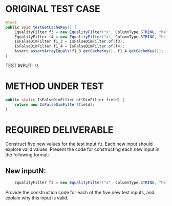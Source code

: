 # ORIGINAL TEST CASE
```java
@Test
public void testGetCacheKey() {
    EqualityFilter f3 = new EqualityFilter("x", ColumnType.STRING, "hello", null);
    EqualityFilter f4 = new EqualityFilter("x", ColumnType.STRING, "hello", null);
    IsFalseDimFilter f1_3 = IsFalseDimFilter.of(f3);
    IsFalseDimFilter f1_4 = IsFalseDimFilter.of(f4);
    Assert.assertArrayEquals(f1_3.getCacheKey(), f1_4.getCacheKey());
}

```
TEST INPUT: `f3`


# METHOD UNDER TEST
```java
public static IsFalseDimFilter of(DimFilter field) {
    return new IsFalseDimFilter(field);
}

```


# REQUIRED DELIVERABLE
Construct five new values for the test input `f3`. Each new input should explore valid values. Present the code for constructing each new input in the following format:
## New inputN:
```java
    EqualityFilter f3 = new EqualityFilter("x", ColumnType.STRING, "hello", null);
```

Provide the construction code for each of the five new test inputs, and explain why this input is valid. 